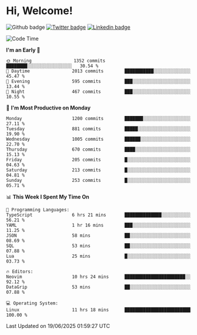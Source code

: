   # Hi, Welcome!
  ![Github badge](https://img.shields.io/github/followers/kraken-afk.svg?style=social&label=Follow&maxAge=2592000)
  [![Twitter badge](https://img.shields.io/badge/-Twitter-00acee?style=flat-square&logo=Twitter&logoColor=white)](https://twitter.com/trshppl)
  [![Linkedin badge](https://img.shields.io/badge/LinkedIn-0077B5?style=flat-square&logo=linkedin&logoColor=white)](https://www.linkedin.com/in/noveanrer)
<!--START_SECTION:waka-->
![Code Time](http://img.shields.io/badge/Code%20Time-1%2C016%20hrs%2027%20mins-blue)

**I'm an Early 🐤** 

```text
🌞 Morning                1352 commits        ████████░░░░░░░░░░░░░░░░░   30.54 % 
🌆 Daytime                2013 commits        ███████████░░░░░░░░░░░░░░   45.47 % 
🌃 Evening                595 commits         ███░░░░░░░░░░░░░░░░░░░░░░   13.44 % 
🌙 Night                  467 commits         ███░░░░░░░░░░░░░░░░░░░░░░   10.55 % 
```
📅 **I'm Most Productive on Monday** 

```text
Monday                   1200 commits        ███████░░░░░░░░░░░░░░░░░░   27.11 % 
Tuesday                  881 commits         █████░░░░░░░░░░░░░░░░░░░░   19.90 % 
Wednesday                1005 commits        ██████░░░░░░░░░░░░░░░░░░░   22.70 % 
Thursday                 670 commits         ████░░░░░░░░░░░░░░░░░░░░░   15.13 % 
Friday                   205 commits         █░░░░░░░░░░░░░░░░░░░░░░░░   04.63 % 
Saturday                 213 commits         █░░░░░░░░░░░░░░░░░░░░░░░░   04.81 % 
Sunday                   253 commits         █░░░░░░░░░░░░░░░░░░░░░░░░   05.71 % 
```


📊 **This Week I Spent My Time On** 

```text
💬 Programming Languages: 
TypeScript               6 hrs 21 mins       ██████████████░░░░░░░░░░░   56.21 % 
YAML                     1 hr 16 mins        ███░░░░░░░░░░░░░░░░░░░░░░   11.25 % 
JSON                     58 mins             ██░░░░░░░░░░░░░░░░░░░░░░░   08.69 % 
SQL                      53 mins             ██░░░░░░░░░░░░░░░░░░░░░░░   07.88 % 
Lua                      25 mins             █░░░░░░░░░░░░░░░░░░░░░░░░   03.73 % 

🔥 Editors: 
Neovim                   10 hrs 24 mins      ███████████████████████░░   92.12 % 
DataGrip                 53 mins             ██░░░░░░░░░░░░░░░░░░░░░░░   07.88 % 

💻 Operating System: 
Linux                    11 hrs 18 mins      █████████████████████████   100.00 % 
```


 Last Updated on 19/06/2025 01:59:27 UTC
<!--END_SECTION:waka-->